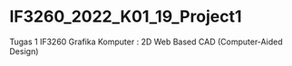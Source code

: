 # IF3260_2022_K01_19_Project1
Tugas 1 IF3260 Grafika Komputer : 2D Web Based CAD (Computer-Aided Design)
